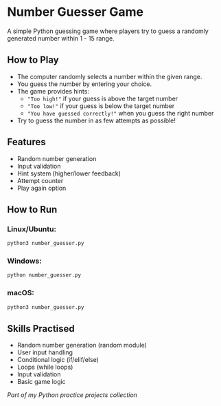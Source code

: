 # Number Guesser Game  

A simple Python guessing game where players try to guess a randomly generated number within 1 - 15 range.  


## How to Play  
- The computer randomly selects a number within the given range.  
- You guess the number by entering your choice.  
- The game provides hints:  
  - `"Too high!"` if your guess is above the target number  
  - `"Too low!"` if your guess is below the target number  
  - `"You have guessed correctly!"` when you guess the right number  
- Try to guess the number in as few attempts as possible!  

## Features  
- Random number generation  
- Input validation  
- Hint system (higher/lower feedback)  
- Attempt counter  
- Play again option  

## How to Run 

### Linux/Ubuntu:
```bash
python3 number_guesser.py
```
### Windows:
```cmd
python number_guesser.py
```
### macOS:
```bash
python3 number_guesser.py
```

## Skills Practised
- Random number generation (random module)
- User input handling
- Conditional logic (if/elif/else)
- Loops (while loops)
- Input validation
- Basic game logic

*Part of my Python practice projects collection*


